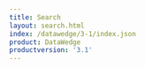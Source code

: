 ```yaml
---
title: Search
layout: search.html
index: /datawedge/3-1/index.json
product: DataWedge
productversion: '3.1'
---
```














